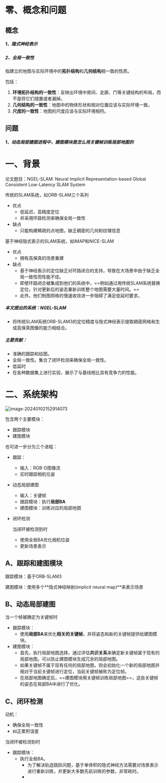 # 零、概念和问题

## 概念

##### 1、隐式神经表示

##### 2、全局一致性

指建立的地图与实际环境中的**拓扑结构**和**几何结构**相一致的性质。

包括：

1. **环境拓扑结构的一致性**：反映出环境中房间、走廊、门等关键结构的布局，而不是将它们错置或者漏掉。
2. **几何结构的一致性**：地图中的物体形状和相对位置应该与实际环境一致。
3. **尺度的一致性**：地图的尺度应该与实际环境相符。

## 问题

##### 1、动态局部建图进程中，建图模块是怎么用关键帧训练局部地图的

# 一、背景

论文题目：NGEL-SLAM: Neural Implicit Representation-based Global Consistent Low-Latency SLAM System

传统的SLAM系统，如ORB-SLAM三个系列

- 优点
  - 低延迟，高精度定位
  - 并采用环路检测来确保全局一致性
- 缺点
  - 只能构建稀疏的点地图，缺乏稠密的几何和纹理信息

基于神经隐式表示的SLAM系统，如iMAP和NICE-SLAM

- 优点
  - 拥有高保真的场景重建
- 缺点
  - 基于神经表示的定位缺乏对环路闭合的支持，导致在大场景中由于缺乏全局一致性而性能不佳。
  - 即使环路闭合被集成到他们的系统中，==例如通过用传统SLAM系统替换定位，针对更新后的姿态重新训练整个地图需要大量时间。==
  - 此外，他们制图网格的慢速收敛进一步阻碍了满足低延时要求。

##### 本文提出的系统：NGEL-SLAM

- 将传统SLAM系统ORB-SLAM3的定位精度与隐式神经表示提取稠密网格和生成高保真图像的能力相结合。

##### 主要贡献：

- 准确的跟踪和绘图。
- 全局一致性。集合了闭环检测来确保全局一致性。
- 低延时
- 在各种数据集上进行实验，展示了与基线相比具有竞争力的性能。

# 二、系统架构

![image-20240102152914073](https://raw.githubusercontent.com/letMeEmoForAWhile/typoraImage/main/img/image-20240102152914073.png)

包含两个主要模块：

- 跟踪模块
- 建图模块

也可进一步分为三个进程：<!--三个进程并行-->

- 跟踪：

  - 输入：RGB-D图像流
  - 实时跟踪相机位姿

- 动态局部建图

  - 输入：关键帧
  - 跟踪模块：执行**局部BA**
  - 建图模块：训练对应的局部地图

- 闭环检测

  当闭环被检测到时

  - 使用全局BA优化相机位姿
  - 更新场景表示

## A、跟踪和建图模块

跟踪模块：基于ORB-SLAM3

建图模块：使用多个**隐式神经映射(implicit neural map)**来表示场景

## B、动态局部建图

当一个帧被确定为关键帧时

- 跟踪模块：
  - 使用**局部BA**来优化**相关的关键帧**，并将姿态和新的关键帧提供给建图模块。
- 建图模块：
  - 首先，执行局部地图选择，通过评估**共识关系**来确定新关键帧属于现有的局部地图。可以防止建图模块生成冗余的局部地图。
  - 如果关键帧不属于现有任何的局部地图，则会初始化一个新的局部地图并相对于当前关键帧进行定位，当前关键帧被称为定位帧。
  - 在局部地图确定后，==建图模块用关键帧训练局部地图==，这些关键帧的姿态在局部BA中进行了优化。

## C、闭环检测

动机：

- 确保全局一致性
- 纠正累积误差

当闭环被检测到时

- 跟踪模块：
  - 执行全局BA。<!--全局BA会导致先前预测的相机姿势立即发生变化，通常称为轨迹跳跃-->
    - 为了解决轨迹跳跃问题，基于单体积的隐式神经方法需要对场景表示进行重新训练，并更新大多数先前训练的参数，非常耗时。
    - 
